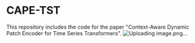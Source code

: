 # CAPE-TST
This repository includes the code for the paper "Context-Aware Dynamic Patch Encoder for Time Series Transformers".
![Uploading image.png…]()
